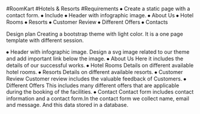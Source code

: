 #RoomKart
#Hotels & Resorts
#Requirements
⦁	Create a static page with a contact form.
⦁	Include
⦁	Header with infographic image.
⦁	About Us
⦁	Hotel Rooms
⦁	Resorts
⦁	Customer Review
⦁	Different Offers
⦁	Contacts

Design plan
	Creating a bootstrap theme with light color. It is a one page template with different session.

⦁	Header with infographic image.
Design a svg image related to our theme and add important link 
below the image.
⦁	About Us
	Here it includes the details of our successful works.
⦁	Hotel Rooms
	Details on different available hotel rooms.
⦁	Resorts
	Details on different available resorts.
⦁	Customer Review
	Customer review includes the valuable feedback of  Customers.
⦁	Different Offers
	This includes many different offers that are applicable during the booking of the facilities.
⦁	Contact
	Contact form includes contact information and a contact form.In the contact form we collect name, email and message. And this data stored in a database.
